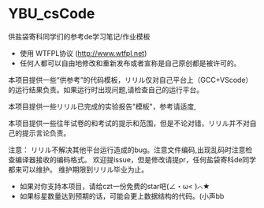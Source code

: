 # YBU_csCode
供盐袋寄科同学们的参考de学习笔记/作业模板  

* 使用 WTFPL协议 (http://www.wtfpl.net)
* 任何人都可以自由地修改和重新发布或者宣称是自己原创都是被许可的。
  
本项目提供一些“供参考”的代码模板，リリル仅对自己平台上（GCC+VScode）的运行结果负责。如果运行时出现问题,请检查自己的运行平台。  

本项目提供一些リリル已完成的实验报告"模板"，参考请适度,

本项目提供一些往年试卷的和考试的提示和范围，但是不论对错，リリル并不对自己的提示言论负责。

注意：
リリル不解决其他平台运行造成的bug。注意文件编码,出现乱码时注意检查编译器接收的编码格式。
欢迎提issue，但是修改请提pr，任何盐袋寄科de同学都来可以维护。
维护期限到リリル毕业为止。

* 如果对你支持本项目，请给czt一份免费的star吧(∠・ω< )⌒★
* 如果标星数量达到预期的话，可能会更上数据结构的代码。(小声bb
